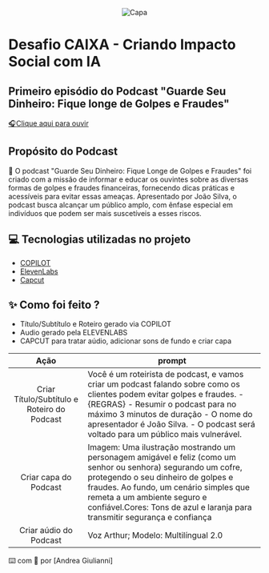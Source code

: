 
<p align="center">
  <img src="./assets/capa2.png" alt="Capa">


</p>

# Desafio CAIXA - Criando Impacto Social com IA

## Primeiro episódio do Podcast "Guarde Seu Dinheiro: Fique longe de Golpes e Fraudes"

<a href="output/Podcast (1).mp4"> :headphones:Clique aqui para ouvir</a>

## Propósito do Podcast

:dart:		O podcast "Guarde Seu Dinheiro: Fique Longe de Golpes e Fraudes" foi criado com a missão de informar e educar os ouvintes sobre as diversas formas de golpes e fraudes financeiras, fornecendo dicas práticas e acessíveis para evitar essas ameaças. Apresentado por João Silva, o podcast busca alcançar um público amplo, com ênfase especial em indivíduos que podem ser mais suscetíveis a esses riscos.

## 💻 Tecnologias utilizadas no projeto
- [COPILOT](https://copilot.microsoft.com/)
- [ElevenLabs](https://beta.elevenlabs.io/)
- [Capcut](https://www.capcut.com/pt-br/)

## ✨ Como foi feito ?

- Título/Subtítulo e Roteiro gerado via COPILOT
- Audio gerado pela ELEVENLABS
- CAPCUT para tratar aúdio, adicionar sons de fundo e criar capa

|   Ação   | prompt                                                                                                                                                                                                                                                                         |
| :------: | ------------------------------------------------------------------------------------------------------------------------------------------------------------------------------------------------------------------------------------------------------------------------------ |
|  Criar Título/Subtítulo e Roteiro do Podcast      | Você é um roteirista de podcast, e vamos criar um podcast falando sobre como os clientes podem evitar golpes e fraudes. - {REGRAS} - Resumir o podcast para no máximo 3 minutos de duração - O nome do apresentador é João Silva. - O podcast será voltado para um público mais vulnerável.
|  Criar capa do Podcast  | Imagem: Uma ilustração mostrando um personagem amigável e feliz (como um senhor ou senhora) segurando um cofre, protegendo o seu dinheiro de golpes e fraudes. Ao fundo, um cenário simples que remeta a um ambiente seguro e confiável.Cores: Tons de azul e laranja para transmitir segurança e confiança|
| Criar aúdio do Podcast | Voz Arthur; Modelo: Multilíngual 2.0 |

⌨️ com 💜 por [Andrea Giulianni]

